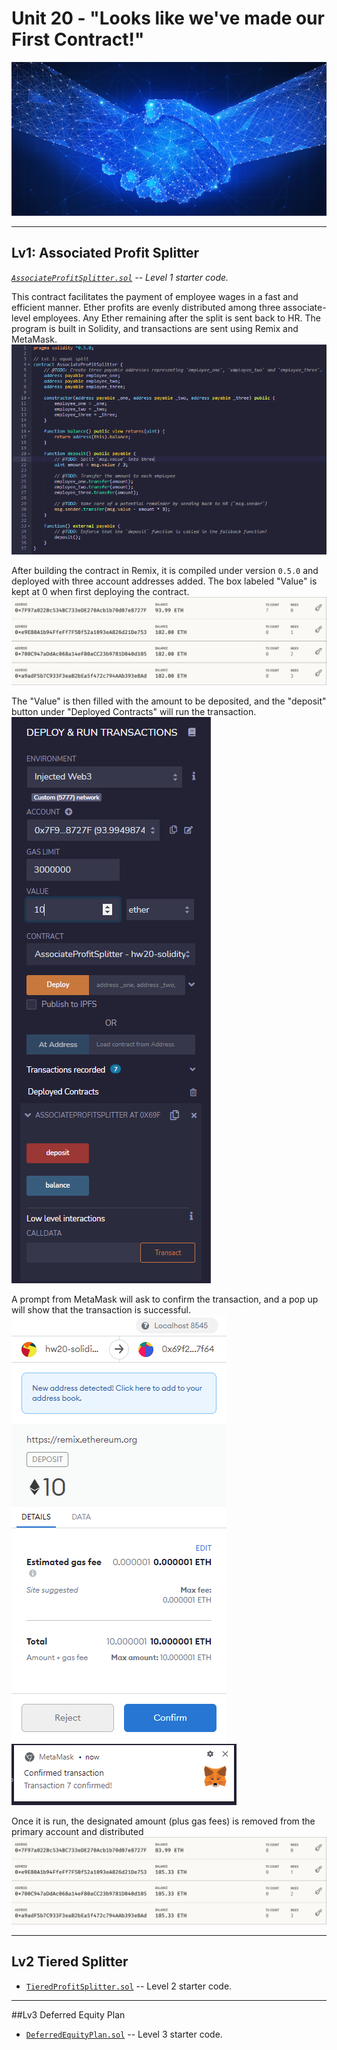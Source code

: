 # Unit 20 - "Looks like we've made our First Contract!"

![contract](Images/smart-contract.png)

---

## Lv1: Associated Profit Splitter
*[`AssociateProfitSplitter.sol`](Code/AssociateProfitSplitter.sol) -- Level 1 starter code.*

This contract facilitates the payment of employee wages in a fast and efficient manner. Ether profits are evenly distributed among three associate-level employees. Any Ether remaining after the split is sent back to HR. The program is built in Solidity, and transactions are sent using Remix and MetaMask.
![contract](Screenshots/ss1.png)

After building the contract in Remix, it is compiled under version `0.5.0` and deployed with three account addresses added. The box labeled "Value" is kept at 0 when first deploying the contract.
![start_balances](Screenshots/ss2.png)

The "Value" is then filled with the amount to be deposited, and the "deposit" button under "Deployed Contracts" will run the transaction. 
![transaction](Screenshots/ss3.png)

A prompt from MetaMask will ask to confirm the transaction, and a pop up will show that the transaction is successful.
![confirm](Screenshots/ss4.png)
![success](Screenshots/ss5.png)

Once it is run, the designated amount (plus gas fees) is removed from the primary account and distributed 
![new_balances](Screenshots/ss6.png)

---

## Lv2 Tiered Splitter
* [`TieredProfitSplitter.sol`](Code/TieredProfitSplitter.sol) -- Level 2 starter code.

---

##Lv3 Deferred Equity Plan
* [`DeferredEquityPlan.sol`](Code/DeferredEquityPlan.sol) -- Level 3 starter code.